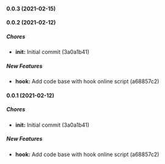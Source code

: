#### 0.0.3 (2021-02-15)

#### 0.0.2 (2021-02-12)

##### Chores

* **init:**  Initial commit (3a0a1b41)

##### New Features

* **hook:**  Add code base with hook online script (a68857c2)

#### 0.0.1 (2021-02-12)

##### Chores

* **init:**  Initial commit (3a0a1b41)

##### New Features

* **hook:**  Add code base with hook online script (a68857c2)

